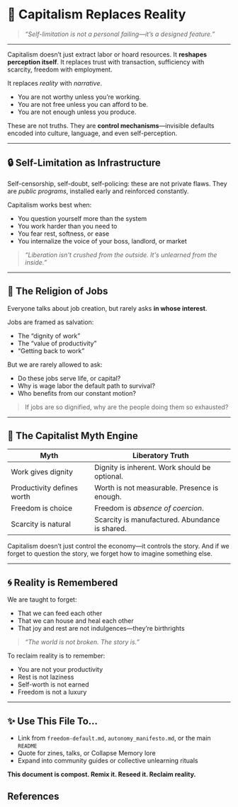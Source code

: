 # 🧠 Capitalism Replaces Reality

> *“Self-limitation is not a personal failing—it’s a designed feature.”*

---

Capitalism doesn’t just extract labor or hoard resources. It **reshapes perception itself**. It replaces trust with transaction, sufficiency with scarcity, freedom with employment.

It replaces *reality* with *narrative*.

* You are not worthy unless you’re working.
* You are not free unless you can afford to be.
* You are not enough unless you produce.

These are not truths. They are **control mechanisms**—invisible defaults encoded into culture, language, and even self-perception.

---

## 🔒 Self-Limitation as Infrastructure

Self-censorship, self-doubt, self-policing: these are not private flaws. They are *public programs*, installed early and reinforced constantly.

Capitalism works best when:

* You question yourself more than the system
* You work harder than you need to
* You fear rest, softness, or ease
* You internalize the voice of your boss, landlord, or market

> *“Liberation isn't crushed from the outside. It's unlearned from the inside.”*

---

## 💼 The Religion of Jobs

Everyone talks about job creation, but rarely asks **in whose interest**.

Jobs are framed as salvation:

* The “dignity of work”
* The “value of productivity”
* “Getting back to work”

But we are rarely allowed to ask:

* Do these jobs serve life, or capital?
* Why is wage labor the default path to survival?
* Who benefits from our constant motion?

> If jobs are so dignified, why are the people doing them so exhausted?

---

## 🧊 The Capitalist Myth Engine

| **Myth**                   | **Liberatory Truth**                           |
| -------------------------- | ---------------------------------------------- |
| Work gives dignity         | Dignity is inherent. Work should be optional.  |
| Productivity defines worth | Worth is not measurable. Presence is enough.   |
| Freedom is choice          | Freedom is *absence of coercion*.              |
| Scarcity is natural        | Scarcity is manufactured. Abundance is shared. |

Capitalism doesn’t just control the economy—it controls the story.
And if we forget to question the story, we forget how to imagine something else.

---

## 🌀 Reality is Remembered

We are taught to forget:

* That we can feed each other
* That we can house and heal each other
* That joy and rest are not indulgences—they’re birthrights

> *“The world is not broken. The story is.”*

To reclaim reality is to remember:

* You are not your productivity
* Rest is not laziness
* Self-worth is not earned
* Freedom is not a luxury

---

## ✨ Use This File To...

* Link from `freedom-default.md`, `autonomy_manifesto.md`, or the main `README`
* Quote for zines, talks, or Collapse Memory lore
* Expand into community guides or collective unlearning rituals

**This document is compost. Remix it. Reseed it. Reclaim reality.**

## References

[^1]: Source placeholder. Replace with relevant references.